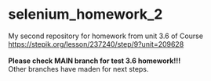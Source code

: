 # selenium_homework_2

My second repository for homework from unit 3.6 of Course https://stepik.org/lesson/237240/step/9?unit=209628<br>
<br>
<b>Please check MAIN branch for test 3.6 homework!!!</b><br>
Other branches have maden for next steps.

